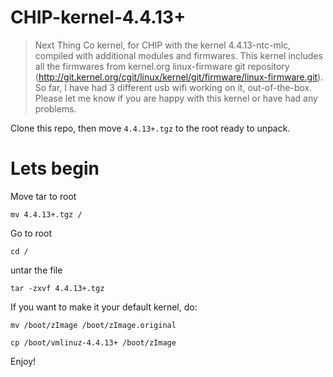 # CHIP-kernel-4.4.13+

> Next Thing Co kernel, for CHIP with the kernel 4.4.13-ntc-mlc, compiled with additional modules and firmwares.
> This kernel includes all the firmwares from kernel.org linux-firmware git repository (http://git.kernel.org/cgit/linux/kernel/git/firmware/linux-firmware.git).
> So far, I have had 3 different usb wifi working on it, out-of-the-box.
> Please let me know if you are happy with this kernel or have had any problems.

Clone this repo, then move `4.4.13+.tgz` to the root ready to unpack.

# Lets begin

Move tar to root

    mv 4.4.13+.tgz /

Go to root

    cd /

untar the file

    tar -zxvf 4.4.13+.tgz

If you want to make it your default kernel, do:

    mv /boot/zImage /boot/zImage.original

    cp /boot/vmlinuz-4.4.13+ /boot/zImage

Enjoy!